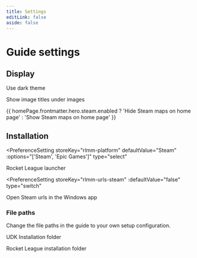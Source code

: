 ```yaml
---
title: Settings
editLink: false
aside: false
---
```


# Guide settings

## Display

<PreferenceSetting :isAppearance="true" storeKey="">

Use dark theme
</PreferenceSetting>

<PreferenceSetting storeKey="use-custom-image-captions">

Show image titles under images
</PreferenceSetting>

<PreferenceSetting storeKey="rlmm-home-hidesteam">

{{ homePage.frontmatter.hero.steam.enabled
    ? 'Hide Steam maps on home page'
    : 'Show Steam maps on home page'
}}
</PreferenceSetting>

## Installation

<PreferenceSetting
    storeKey="rlmm-platform"
    defaultValue="Steam"
    :options="['Steam', 'Epic Games']"
    type="select"
>

Rocket League launcher
</PreferenceSetting>

<PreferenceSetting
    storeKey="rlmm-urls-steam"
    :defaultValue="false"
    type="switch"
>

Open Steam urls in the Windows app
</PreferenceSetting>

### File paths

Change the file paths in the guide to your own setup configuration.

<PreferenceSetting storeKey="rlmm-path-udk" defaultValue="C:\UDK\RLMM\" type="input">

UDK Installation folder
</PreferenceSetting>

<PreferenceSetting storeKey="rlmm-path-rl" defaultValue="C:\Games\SteamApps\common\rocketleague\" type="input">

Rocket League installation folder
</PreferenceSetting>

<script setup>
import { __pageData as homePage } from './index.md'
</script>
